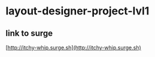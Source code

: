 # layout-designer-project-lvl1

## link to surge
[http://itchy-whip.surge.sh](http://itchy-whip.surge.sh)
